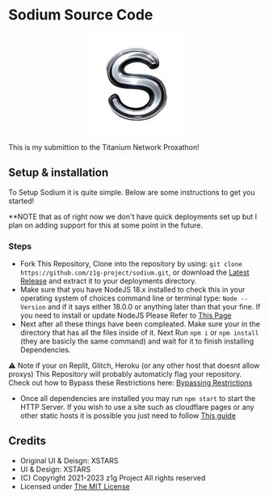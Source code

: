 # Sodium Source Code

<p align="center">
  <img src="./ultraviolet-static/public/sodium.png" height="200">
</p>

This is my submittion to the Titanium Network Proxathon!

## Setup & installation

To Setup Sodium it is quite simple. Below are some instructions to get you started!

**NOTE that as of right now we don't have quick deployments set up but I plan on adding support for this at some point in the future.

### Steps

- Fork This Repository, Clone into the repository by using: `git clone https://github.com/z1g-project/sodium.git`, or download the [Latest Release](https://github.com/z1g-project/sodium/releases) and extract it to your deployments directory.
- Make sure that you have NodeJS 18.x installed to check this in your operating system of choices command line or terminal type: `Node --Version` and if it says either 18.0.0 or anything later than that your fine. If you need to install or update NodeJS Please Refer to [This Page](https://nodejs.org/en/download)
- Next after all these things have been compleated. Make sure your in the directory that has all the files inside of it. Next Run `npm i` or `npm install` (they are basicly the same command) and wait for it to finish installing Dependencies.

⚠️ Note if your on Replit, Glitch, Heroku (or any other host that doesnt allow proxys) This Repository will probably automaticly flag your repository. Check out how to Bypass these Restrictions here: [Bypassing Restrictions](https://github.com/holy-unblocker/website-aio/wiki/Circumventing-deployment-restrictions)

- Once all dependencies are installed you may run `npm start` to start the HTTP Server. If you wish to use a site such as cloudflare pages or any other static hosts it is possible you just need to follow [This guide](static-hosting.md)

## Credits

- Original UI & Deisgn: XSTARS
- UI & Design: XSTARS
- (C) Copyright 2021-2023 z1g Project All rights reserved
- Licensed under [The MIT License](https://github.com/z1g-project/z1g-Project-Hub/blob/master/LICENSE.txt)
